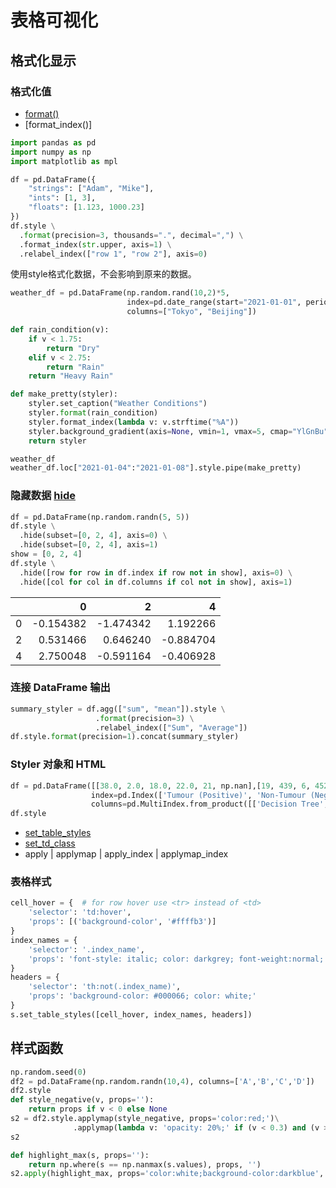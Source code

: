 # 表格可视化

## 格式化显示

### 格式化值

- [format()](https://pandas.pydata.org/pandas-docs/stable/reference/api/pandas.io.formats.style.Styler.format.html)
- [format_index()]

```python
import pandas as pd
import numpy as np
import matplotlib as mpl

df = pd.DataFrame({
    "strings": ["Adam", "Mike"],
    "ints": [1, 3],
    "floats": [1.123, 1000.23]
})
df.style \
  .format(precision=3, thousands=".", decimal=",") \
  .format_index(str.upper, axis=1) \
  .relabel_index(["row 1", "row 2"], axis=0)
```

使用style格式化数据，不会影响到原来的数据。

```python
weather_df = pd.DataFrame(np.random.rand(10,2)*5,
                          index=pd.date_range(start="2021-01-01", periods=10),
                          columns=["Tokyo", "Beijing"])

def rain_condition(v):
    if v < 1.75:
        return "Dry"
    elif v < 2.75:
        return "Rain"
    return "Heavy Rain"

def make_pretty(styler):
    styler.set_caption("Weather Conditions")
    styler.format(rain_condition)
    styler.format_index(lambda v: v.strftime("%A"))
    styler.background_gradient(axis=None, vmin=1, vmax=5, cmap="YlGnBu")
    return styler

weather_df
weather_df.loc["2021-01-04":"2021-01-08"].style.pipe(make_pretty)
```

### 隐藏数据 [hide](https://pandas.pydata.org/pandas-docs/stable/reference/api/pandas.io.formats.style.Styler.hide.html)

```python
df = pd.DataFrame(np.random.randn(5, 5))
df.style \
  .hide(subset=[0, 2, 4], axis=0) \
  .hide(subset=[0, 2, 4], axis=1)
show = [0, 2, 4]
df.style \
  .hide([row for row in df.index if row not in show], axis=0) \
  .hide([col for col in df.columns if col not in show], axis=1)
```

|      |         0 |         2 |         4 |
| ---: | --------: | --------: | --------: |
|    0 | -0.154382 | -1.474342 |  1.192266 |
|    2 |  0.531466 |  0.646240 | -0.884704 |
|    4 |  2.750048 | -0.591164 | -0.406928 |

### 连接 DataFrame 输出

```python
summary_styler = df.agg(["sum", "mean"]).style \
                   .format(precision=3) \
                   .relabel_index(["Sum", "Average"])
df.style.format(precision=1).concat(summary_styler)
```

### Styler 对象和 HTML

```python
df = pd.DataFrame([[38.0, 2.0, 18.0, 22.0, 21, np.nan],[19, 439, 6, 452, 226,232]],
                  index=pd.Index(['Tumour (Positive)', 'Non-Tumour (Negative)'], name='Actual Label:'),
                  columns=pd.MultiIndex.from_product([['Decision Tree', 'Regression', 'Random'],['Tumour', 'Non-Tumour']], names=['Model:', 'Predicted:']))
df.style
```

- [set_table_styles](https://pandas.pydata.org/pandas-docs/stable/reference/api/pandas.io.formats.style.Styler.set_table_styles.html)
- [set_td_class](https://pandas.pydata.org/pandas-docs/stable/reference/api/pandas.io.formats.style.Styler.set_td_classes.html)
- apply | applymap | apply_index | applymap_index

### 表格样式

```python
cell_hover = {  # for row hover use <tr> instead of <td>
    'selector': 'td:hover',
    'props': [('background-color', '#ffffb3')]
}
index_names = {
    'selector': '.index_name',
    'props': 'font-style: italic; color: darkgrey; font-weight:normal;'
}
headers = {
    'selector': 'th:not(.index_name)',
    'props': 'background-color: #000066; color: white;'
}
s.set_table_styles([cell_hover, index_names, headers])
```

## 样式函数

```python
np.random.seed(0)
df2 = pd.DataFrame(np.random.randn(10,4), columns=['A','B','C','D'])
df2.style
def style_negative(v, props=''):
    return props if v < 0 else None
s2 = df2.style.applymap(style_negative, props='color:red;')\
              .applymap(lambda v: 'opacity: 20%;' if (v < 0.3) and (v > -0.3) else None)
s2
```

```python
def highlight_max(s, props=''):
    return np.where(s == np.nanmax(s.values), props, '')
s2.apply(highlight_max, props='color:white;background-color:darkblue', axis=0)
```